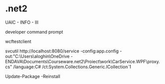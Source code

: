 # .net2
UAIC - INFO - III

developer command prompt

wcftestclient

svcutil http://localhost:8080/service -config:app.config -out:"C:\Users\aloghin\OneDrive - ENDAVA\Documents\Courseware\.net2\Proiect\work\CarService.WPF\proxy.cs" /language:C# /ct:System.Collections.Generic.ICollection`1

Update-Package -Reinstall